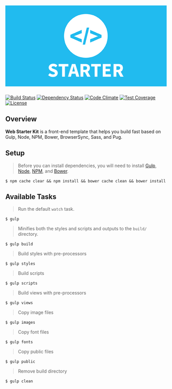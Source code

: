 # ![Web Starter Kit](source/assets/images/og-image.png)

[![Build Status](https://travis-ci.org/abrahamcarvalhoo/web-starter-kit.svg)](https://travis-ci.org/abrahamcarvalhoo/web-starter-kit) [![Dependency Status](http://img.shields.io/gemnasium/abrahamcarvalhoo/web-starter-kit.svg?style=flat)](https://gemnasium.com/abrahamcarvalhoo/web-starter-kit) [![Code Climate](https://codeclimate.com/github/abrahamcarvalhoo/web-starter-kit/badges/gpa.svg)](https://codeclimate.com/github/abrahamcarvalhoo/web-starter-kit) [![Test Coverage](https://codeclimate.com/github/abrahamcarvalhoo/web-starter-kit/badges/coverage.svg)](https://codeclimate.com/github/abrahamcarvalhoo/web-starter-kit/coverage) [![License](http://img.shields.io/badge/license-MIT-blue.svg?style=flat)](https://opensource.org/licenses/MIT)

## Overview
**Web Starter Kit** is a front-end template that helps you build fast based on Gulp, Node, NPM, Bower, BrowserSync, Sass, and Pug.

## Setup

> Before you can install dependencies, you will need to install [Gulp](http://gulpjs.com/), [Node](https://nodejs.org/), [NPM](https://www.npmjs.com/), and [Bower](http://bower.io/).

```
$ npm cache clear && npm install && bower cache clean && bower install
```

## Available Tasks

> Run the default `watch` task.

```
$ gulp
```

> Minifies both the styles and scripts and outputs to the `build/` directory.

```
$ gulp build
```

> Build styles with pre-processors

```
$ gulp styles
```

> Build scripts

```
$ gulp scripts
```

> Build views with pre-processors

```
$ gulp views
```

> Copy image files

```
$ gulp images
```

> Copy font files

```
$ gulp fonts
```

> Copy public files

```
$ gulp public
```

> Remove build directory

```
$ gulp clean
```

